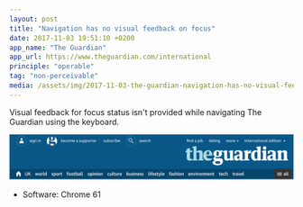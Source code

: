 ```yaml
---
layout: post
title: "Navigation has no visual feedback on focus"
date: 2017-11-03 19:51:10 +0200
app_name: "The Guardian"
app_url: https://www.theguardian.com/international
principle: "operable"
tag: "non-perceivable"
media: /assets/img/2017-11-03-the-guardian-navigation-has-no-visual-feedback-on-focus.png
---
```


Visual feedback for focus status isn't provided while navigating The Guardian using the keyboard.

![The Guardian's website navigation](/assets/img/2017-11-03-the-guardian-navigation-has-no-visual-feedback-on-focus.png)

* Software: Chrome 61
